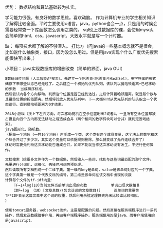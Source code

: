 优势：
数据结构和算法基础较为扎实。

学习能力很强。有良好的数学思维。喜欢动脑。
作为计算机专业的学生相关知识了解得比较全面。平时主要使用c语言。java，python也会一点，只是用的时候会需要经常查一下库函数怎么调用之类的。
sql也上过数据库的课，会使用mysql。
会简单的html，css，javascript，大致水平就是写一个计时器。



缺：
每项技术都了解的不够深入。
打比方（问java的一些基本概念就不是很会，比如说什么抽象类，接口，因为没怎么用过。但是用java实现个什么广度优先搜索能很快写出来。）



小项目：
java实现数据库的增删改查（简单的界面，java GUI）



```
8数码归位问题（人工智能A*搜索）。先建立一个哈希表(哈希集合HashSet)，用字符串的形式储存下来哪些状态已经走过了。之后建立一个初始的优先队列，该队列以曼哈顿距离+已经移动的步数  当成排序标准。
然后尝试向各个方向移动，判断这个位置是否已经到达过，之后计算曼哈顿距离，就是每个数与其最终位置的折线距离。然后将其放入优先队列中。下一次循环时从优先队列的队头取出一个状态运行。直到曼哈顿距离为0才结束。
```



```
2048小游戏（按上下左右方向，每次移动随机在空余位置刷出2或者4，一旦所有空余位置都被占据且向四个方向都无法移动之后造成合并（两个相同的数字砖块可以合并）就判定游戏结束）。
java图形化，随机数。
（把每一个地砖（一共16个地砖）声明成一个类，这个类有两个成员变量，这个块上的数字和这个块合并过了多少次，其实这个变量可以依据规则删除，那么就变成了允许连续合并了）
移动时需要先判断这次移动能否造成合并，如果不能就当作这次移动没有发生，不进行任何操作。
```



```
文档搜索（给很多文件作为一个数据集，然后输入一些词，找到与这些词最匹配的那个文件。
先要进行分词化，词根化，去掉停用词等预处理。
然后读取所有文档形成一个二维字典。第一维的key是单词，value是该单词对应的一个字典。这个字典第一维是一个代表文档的编号，第二维是该单词在该文档中出现的次数
计算每个文件的tf-idf向量:	
	TF=1+log(10)当前文件当前单词出现的次数			单词出现次数相关
	IDF=log （10）[文章总数/(包含该词的文章数目)]		该单词的重要性
TF*IDF表示这篇文章中这个词的权重，然后利用余弦定理算夹角来比较谁比较相似。
）
```



```
使用tomcat服务器，websocket技术。主要是配置的问题。然后直接在服务端程序进行一系列操作，然后发送数据给客户端，再由客户端程序操作。服务端使用的是java，而客户端使用的是javascript。
```

